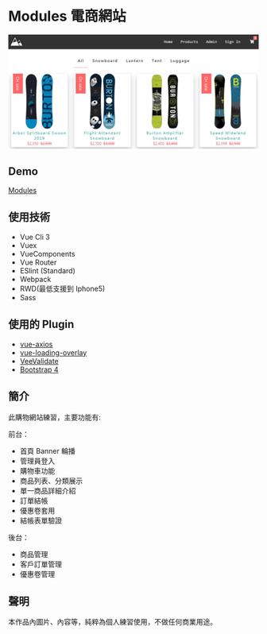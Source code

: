 # Modules 電商網站
![image](https://github.com/arron1992/Portfolio-shopping-cart/blob/ffa2aa92c2f1e09d1c7d7042243c5cc0725ade47/product.JPG)

## Demo
[Modules](https://arron1992.github.io/Portfolio-shopping-cart/) 

## 使用技術
<ul>
  <li>Vue Cli 3</li>
  <li>Vuex</li>
  <li>VueComponents</li>
  <li>Vue Router</li>
  <li>ESlint (Standard)</li>
  <li>Webpack</li>
  <li>RWD(最低支援到 Iphone5)</li>
  <li>Sass</li>
</ul>

## 使用的 Plugin
+ [vue-axios](https://www.npmjs.com/package/vue-axios)
+ [vue-loading-overlay](https://www.npmjs.com/package/vue-loading-overlay)
+ [VeeValidate](https://baianat.github.io/vee-validate/)
+ [Bootstrap 4](https://www.npmjs.com/package/vue-loading-overlay)

## 簡介
此購物網站練習，主要功能有:

前台：
<ul>
  <li>首頁 Banner 輪播</li>
  <li>管理員登入</li></li>
  <li>購物車功能</li>
  <li>商品列表、分類展示</li>
  <li>單一商品詳細介紹</li>
  <li>訂單結帳</li>
  <li>優惠卷套用</li>
  <li>結帳表單驗證</li>
</ul>

後台：
<ul>
  <li>商品管理</li>
  <li>客戶訂單管理</li>
  <li>優惠卷管理</li>
</ul>

## 聲明
本作品內圖片、內容等，純粹為個人練習使用，不做任何商業用途。
